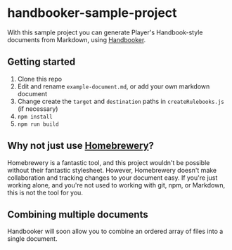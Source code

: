# handbooker-sample-project

With this sample project you can generate Player's Handbook-style documents from Markdown, using [Handbooker](https://github.com/monolith-games/handbooker).

## Getting started

1. Clone this repo
2. Edit and rename `example-document.md`, or add your own markdown document
3. Change create the `target` and `destination` paths in `createRulebooks.js` (if necessary)
4. `npm install`
5. `npm run build`

## Why not just use [Homebrewery](www.homebrewery.com)?

Homebrewery is a fantastic tool, and this project wouldn't be possible without their fantastic stylesheet. However, Homebrewery doesn't make collaboration and tracking changes to your document easy. If you're just working alone, and you're not used to working with git, npm, or Markdown, this is not the tool for you.

## Combining multiple documents

Handbooker will soon allow you to combine an ordered array of files into a single document.
